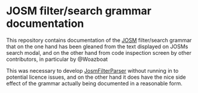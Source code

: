 # JOSM filter/search grammar documentation

This repository contains documentation of the [JOSM](https://github.com/JOSM/josm) filter/search grammar that on the one hand has been gleaned from the text displayed on JOSMs search modal, 
and on the other hand from code inspection screen by other contributors, in particular by @Woazboat 

This was necessary to develop [JosmFilterParser](https://github.com/simonpoole/JosmFilterParser) without running in to potential licence issues, and on the other hand it does have the nice 
side effect of the grammar actually being documented in a reasonable form.  
